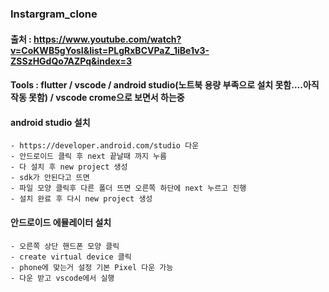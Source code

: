 ### Instargram_clone

#### 출처 : https://www.youtube.com/watch?v=CoKWB5gYosI&list=PLgRxBCVPaZ_1iBe1v3-ZSSzHGdQo7AZPq&index=3

#### Tools : flutter / vscode / android studio(노트북 용량 부족으로 설치 못함....아직 작동 못함) / vscode crome으로 보면서 하는중

#### android studio 설치

    - https://developer.android.com/studio 다운
    - 안드로이드 클릭 후 next 끝날때 까지 누름
    - 다 설치 후 new project 생성
    - sdk가 안된다고 뜨면
    - 파일 모양 클릭후 다른 폴더 뜨면 오른쪽 하단에 next 누르고 진행
    - 설치 완료 후 다시 new project 생성

#### 안드로이드 에뮬레이터 설치

    - 오른쪽 상단 핸드폰 모양 클릭
    - create virtual device 클릭
    - phone에 맞는거 설정 기본 Pixel 다운 가능
    - 다운 받고 vscode에서 실행
